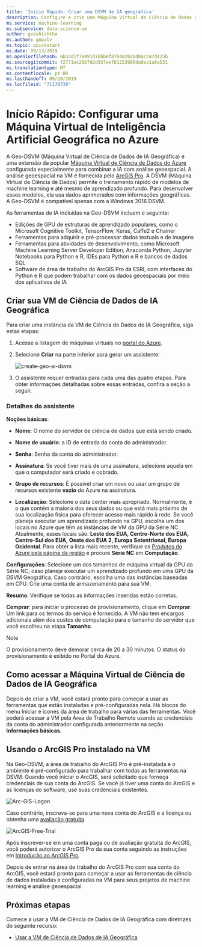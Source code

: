 ```yaml
---
title: 'Início Rápido: Criar uma DSVM de IA geográfica'
description: Configure e crie uma Máquina Virtual de Ciência de Dados de IA Geográfica no Azure para realizar a análise geoespacial e o aprendizado de máquina.
ms.service: machine-learning
ms.subservice: data-science-vm
author: gvashishtha
ms.author: gopalv
ms.topic: quickstart
ms.date: 09/13/2019
ms.openlocfilehash: 6b32d1f76091d7bbb8f870402020d0ac247d425b
ms.sourcegitcommit: f2771ec28b7d2d937eef81223980da8ea1a6a531
ms.translationtype: HT
ms.contentlocale: pt-BR
ms.lasthandoff: 09/20/2019
ms.locfileid: "71170730"
---
```

# <a name="quickstart-set-up-a-geo-artificial-intelligence-virtual-machine-on-azure"></a>Início Rápido: Configurar uma Máquina Virtual de Inteligência Artificial Geográfica no Azure 

A Geo-DSVM (Máquina Virtual de Ciência de Dados de IA Geográfica) é uma extensão da popular [Máquina Virtual de Ciência de Dados do Azure](https://aka.ms/dsvm) configurada especialmente para combinar a IA com análise geoespacial. A análise geoespacial na VM é fornecida pelo [ArcGIS Pro](https://www.arcgis.com/features/index.html). A DSVM (Máquina Virtual de Ciência de Dados) permite o treinamento rápido de modelos de machine learning e até mesmo de aprendizado profundo. Para desenvolver esses modelos, ela usa dados aprimorados com informações geográficas. A Geo-DSVM é compatível apenas com a Windows 2016 DSVM. 

As ferramentas de IA incluídas na Geo-DSVM incluem o seguinte:

- Edições de GPU de estruturas de aprendizado populares, como o Microsoft Cognitive Toolkit, TensorFlow, Keras, Caffe2 e Chainer
- Ferramentas para adquirir e pré-processar dados textuais e de imagens
- Ferramentas para atividades de desenvolvimento, como Microsoft Machine Learning Server Developer Edition, Anaconda Python, Jupyter Notebooks para Python e R, IDEs para Python e R e bancos de dados SQL
- Software de área de trabalho do ArcGIS Pro da ESRI, com interfaces do Python e R que podem trabalhar com os dados geoespaciais por meio dos aplicativos de IA
 

## <a name="create-your-geo-ai-data-science-vm"></a>Criar sua VM de Ciência de Dados de IA Geográfica

Para criar uma instância da VM de Ciência de Dados de IA Geográfica, siga estas etapas:

1. Acesse a listagem de máquinas virtuais no [portal do Azure](https://ms.portal.azure.com/#create/microsoft-ads.geodsvmwindows).
1. Selecione **Criar** na parte inferior para gerar um assistente:

   ![create-geo-ai-dsvm](./media/provision-geo-ai-dsvm/Create-Geo-AI.png)

1. O assistente requer entradas para cada uma das quatro etapas. Para obter informações detalhadas sobre essas entradas, confira a seção a seguir.

### <a name="wizard-details"></a>Detalhes do assistente ###

**Noções básicas**:

- **Nome**: O nome do servidor de ciência de dados que está sendo criado.
    
- **Nome de usuário**: a ID de entrada da conta do administrador.
    
- **Senha**: Senha da conta do administrador.
    
- **Assinatura**: Se você tiver mais de uma assinatura, selecione aquela em que o computador será criado e cobrado.
    
- **Grupo de recursos**: É possível criar um novo ou usar um grupo de recursos existente **vazio** do Azure na assinatura.
    
- **Localização**: Selecione o data center mais apropriado. Normalmente, é o que contém a maioria dos seus dados ou que está mais próximo de sua localização física para oferecer acesso mais rápido à rede. Se você planeja executar um aprendizado profundo na GPU, escolha um dos locais no Azure que têm as instâncias de VM da GPU da Série NC. Atualmente, esses locais são: **Leste dos EUA, Centro-Norte dos EUA, Centro-Sul dos EUA, Oeste dos EUA 2, Europa Setentrional, Europa Ocidental**. Para obter a lista mais recente, verifique os [Produtos do Azure pela página da região](https://azure.microsoft.com/regions/services/) e procure **Série NC** em **Computação**. 
    
    
**Configurações**: Selecione um dos tamanhos de máquina virtual da GPU da Série NC, caso planeje executar um aprendizado profundo em uma GPU da DSVM Geográfica. Caso contrário, escolha uma das instâncias baseadas em CPU. Crie uma conta de armazenamento para sua VM. 
       
**Resumo**: Verifique se todas as informações inseridas estão corretas.
    
**Comprar**: para iniciar o processo de provisionamento, clique em **Comprar**. Um link para os termos do serviço é fornecido. A VM não tem encargos adicionais além dos custos de computação para o tamanho do servidor que você escolheu na etapa **Tamanho**. 
 
 >[!NOTE]
 > O provisionamento deve demorar cerca de 20 a 30 minutos. O status do provisionamento é exibido no Portal do Azure.

 
## <a name="how-to-access-the-geo-ai-data-science-virtual-machine"></a>Como acessar a Máquina Virtual de Ciência de Dados de IA Geográfica

 Depois de criar a VM, você estará pronto para começar a usar as ferramentas que estão instaladas e pré-configuradas nela. Há blocos do menu Iniciar e ícones da área de trabalho para várias das ferramentas. Você poderá acessar a VM pela Área de Trabalho Remota usando as credenciais da conta do administrador configurada anteriormente na seção **Informações básicas**.

 
## <a name="using-arcgis-pro-installed-in-the-vm"></a>Usando o ArcGIS Pro instalado na VM

Na Geo-DSVM, a área de trabalho do ArcGIS Pro é pré-instalada e o ambiente é pré-configurado para trabalhar com todas as ferramentas na DSVM. Quando você iniciar o ArcGIS, será solicitado que forneça credenciais de sua conta do ArcGIS. Se você já tiver uma conta do ArcGIS e as licenças do software, use suas credenciais existentes.  

![Arc-GIS-Logon](./media/provision-geo-ai-dsvm/ArcGISLogon.png)

Caso contrário, inscreva-se para uma nova conta do ArcGIS e a licença ou obtenha uma [avaliação gratuita](https://www.arcgis.com/features/free-trial.html). 

![ArcGIS-Free-Trial](./media/provision-geo-ai-dsvm/ArcGIS-Free-Trial.png)

Após inscrever-se em uma conta paga ou de avaliação gratuita do ArcGIS, você poderá autorizar o ArcGIS Pro da sua conta seguindo as instruções em [Introdução ao ArcGIS Pro](https://www.esri.com/library/brochures/getting-started-with-arcgis-pro.pdf).

Depois de entrar na área de trabalho do ArcGIS Pro com sua conta do ArcGIS, você estará pronto para começar a usar as ferramentas de ciência de dados instaladas e configuradas na VM para seus projetos de machine learning e análise geoespacial.

## <a name="next-steps"></a>Próximas etapas

Comece a usar a VM de Ciência de Dados de IA Geográfica com diretrizes do seguinte recurso:

* [Usar a VM de Ciência de Dados de IA Geográfica](use-geo-ai-dsvm.md)
